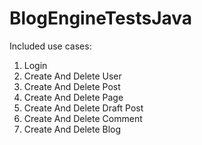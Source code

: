 # BlogEngineTestsJava

Included use cases:

1. Login 
2. Create And Delete User
3. Create And Delete Post
4. Create And Delete Page
5. Create And Delete Draft Post
6. Create And Delete Comment 
7. Create And Delete Blog


